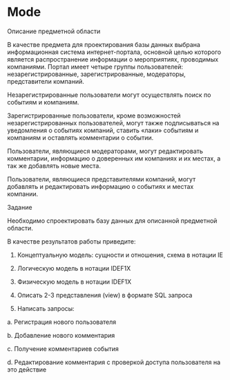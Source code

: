 # Mode
Описание предметной области

В качестве предмета для проектирования базы данных выбрана информационная система интернет-портала, основной целью которого является распространение информации о мероприятиях, проводимых компаниями. Портал имеет четыре группы пользователей: незарегистрированные, зарегистрированные, модераторы, представители компаний.

Незарегистрированные пользователи могут осуществлять поиск по событиям и компаниям.

Зарегистрированные пользователи, кроме возможностей незарегистрированных пользователей, могут также подписываться на уведомления о событиях компаний, ставить «лаки» событиям и компаниям и оставлять комментарии о событии.

Пользователи, являющиеся модераторами, могут редактировать комментарии, информацию о доверенных им компаниях и их местах, а так же добавлять новые места.

Пользователи, являющиеся представителями компаний, могут добавлять и редактировать информацию о событиях и местах компании.

Задание

Необходимо спроектировать базу данных для описанной предметной области.

В качестве результатов работы приведите:

1. Концептуальную модель: сущности и отношения, схема в нотации IE

2. Логическую модель в нотации IDEF1X

3. Физическую модель в нотации IDEF1X

4. Описать 2-3 представления (view) в формате SQL запроса

5. Написать запросы:

a. Регистрация нового пользователя

b. Добавление нового комментария

c. Получение комментариев события

d. Редактирование комментария с проверкой доступа пользователя на это действие
